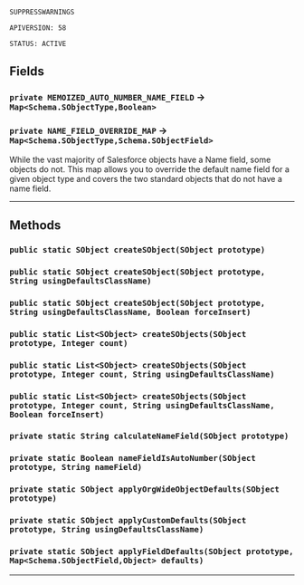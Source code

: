 `SUPPRESSWARNINGS`

`APIVERSION: 58`

`STATUS: ACTIVE`

## Fields

### `private MEMOIZED_AUTO_NUMBER_NAME_FIELD` → `Map<Schema.SObjectType,Boolean>`

### `private NAME_FIELD_OVERRIDE_MAP` → `Map<Schema.SObjectType,Schema.SObjectField>`

While the vast majority of Salesforce objects have a Name field, some objects do not. This map allows you to override the default name field for a given object type and covers the two standard objects that do not have a name field.

---

## Methods

### `public static SObject createSObject(SObject prototype)`

### `public static SObject createSObject(SObject prototype, String usingDefaultsClassName)`

### `public static SObject createSObject(SObject prototype, String usingDefaultsClassName, Boolean forceInsert)`

### `public static List<SObject> createSObjects(SObject prototype, Integer count)`

### `public static List<SObject> createSObjects(SObject prototype, Integer count, String usingDefaultsClassName)`

### `public static List<SObject> createSObjects(SObject prototype, Integer count, String usingDefaultsClassName, Boolean forceInsert)`

### `private static String calculateNameField(SObject prototype)`

### `private static Boolean nameFieldIsAutoNumber(SObject prototype, String nameField)`

### `private static SObject applyOrgWideObjectDefaults(SObject prototype)`

### `private static SObject applyCustomDefaults(SObject prototype, String usingDefaultsClassName)`

### `private static SObject applyFieldDefaults(SObject prototype, Map<Schema.SObjectField,Object> defaults)`

---
